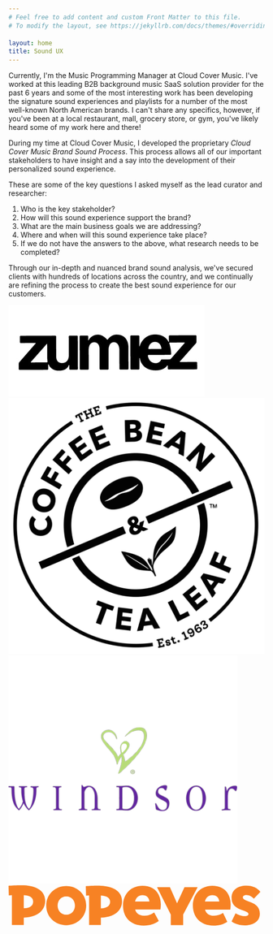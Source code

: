 ```yaml
---
# Feel free to add content and custom Front Matter to this file.
# To modify the layout, see https://jekyllrb.com/docs/themes/#overriding-theme-defaults

layout: home
title: Sound UX
---
```


Currently, I'm the Music Programming Manager at Cloud Cover Music. I've worked at this leading B2B background music SaaS solution provider for the past 6 years and some of the most interesting work has been developing the signature sound experiences and playlists for a number of the most well-known North American brands. I can't share any specifics, however, if you've been at a local restaurant, mall, grocery store, or gym, you've likely heard some of my work here and there! 


During my time at Cloud Cover Music, I developed the proprietary _Cloud Cover Music Brand Sound Process_. This process allows all of our important stakeholders to have insight and a say into the development of their personalized sound experience. 

These are some of the key questions I asked myself as the lead curator and researcher: 

1. Who is the key stakeholder? 
2. How will this sound experience support the brand?
3. What are the main business goals we are addressing?
4. Where and when will this sound experience take place?
5. If we do not have the answers to the above, what research needs to be completed?

 Through our in-depth and nuanced brand sound analysis, we've secured clients with hundreds of locations across the country, and we continually are refining the process to create the best sound experience for our customers. 

<div class="small-imgs">
  <img src="/assets/images/zumiez_logo.jpeg"/>
  <img src="/assets/images/coffee_bean_logo_2.png"/>
  <img src="/assets/images/windsor_logo.png"/>
  <svg width="576" height="90.73" viewBox="0 0 576 90.73" aria-hidden="true"><title>Popeyes Logo</title><path fill="#F78224" d="M365.19 89.62h27.83V66.09L425.6 4.34h-29.56l-16.76 36.12-16.05-36.12h-29.01l30.97 61.71v23.57z"></path><path fill="#F78224" d="M146.78 251.88c-10-.47-27 .46-34.22 1l.58 21.59 6.94-.44v67.25h26.73v-16.8c39.08-1.87 48.21-22.71 48.21-37.41-.02-20.85-17.02-33.72-48.24-35.19zm0 51.63v-29.38c17 .8 21.13 8.09 21.13 14 .03 8.46-5.62 15.06-21.1 15.38zM571.13 253c-25.81 0-43.68 18.73-43.68 44.53s17.23 45 46.18 45c12.06 0 22.55-2.63 31.34-8.59l-9.62-19.78a36.88 36.88 0 01-20.59 6.24c-10.66 0-17.34-5.09-19.94-13.92h56.85a71.35 71.35 0 00.89-12c-.16-18.38-9.84-41.48-41.43-41.48zm-16.58 35.41c2.08-8.6 7.56-14.47 16.67-14.47 8.68 0 15 5.16 15.68 14.47zM320.3 252.77c-9.88-.47-26.71.45-33.88 1l.57 21.37 6.87-.43v66.58h26.47v-16.65c38.69-1.84 47.73-22.47 47.73-37 0-20.64-16.83-33.42-47.76-34.87zm0 51.11v-29.09c16.87.8 20.92 8 20.92 13.89.03 8.32-5.56 14.89-20.89 15.2zM659.25 290.62c-4.77-1.92-10.51-4.05-14.25-5.75s-5-3.32-5-5.84c0-3.34 3.46-5.16 7.85-5.16 6.73 0 12 3.1 16.72 8.16l14.82-15.42c-6.36-8.56-17.27-14-31.2-14-18.86 0-33.59 9.11-33.59 27.06 0 14.18 6.83 21 20.1 26.73 3.77 1.63 8.8 3.08 12.57 4.68 3.3 1.4 5.37 2.88 5.37 5.59 0 2.5-2.2 4.54-8.57 4.54-5.88 0-14.33-2.36-20.49-6.36l-9 18.46c8.57 6.2 18.94 8.75 29.53 8.75 16.45 0 34.08-7.12 34.08-26.28.04-14.37-9.19-21.22-18.94-25.16zM242.34 253.49c-24.56 0-45 18.23-45 44.1s20.43 44.09 45 44.09 45-18.23 45-44.09-20.45-44.1-45-44.1zm.2 64.53c-11.93 0-19.5-9.17-19.5-20.6s7.57-20.61 19.5-20.61S262 286 262 297.42 254.47 318 242.54 318zM413.89 253c-25.81 0-43.68 18.73-43.68 44.53s16.83 45 46.42 45c13.23 0 24.8-3.21 34.08-10.42L440.28 313a38.5 38.5 0 01-22.52 7.38c-11.14 0-17.71-5.09-20.23-13.92h56.92a71.65 71.65 0 00.87-12c-.16-18.36-9.83-41.46-41.43-41.46zm-16.58 35.41c2.08-8.6 7.56-14.47 16.67-14.47 8.68 0 15 5.07 15.68 14.47z" transform="translate(-112.56 -251.75)"></path></svg>
</div>